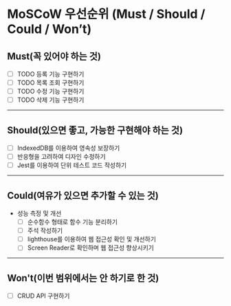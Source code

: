 # MoSCoW 우선순위 (Must / Should / Could / Won’t)

## Must(꼭 있어야 하는 것)

- [ ] TODO 등록 기능 구현하기
- [ ] TODO 목록 조회 구현하기
- [ ] TODO 수정 기능 구현하기
- [ ] TODO 삭제 기능 구현하기

---

## Should(있으면 좋고, 가능한 구현해야 하는 것)

- [ ] IndexedDB를 이용하여 영속성 보장하기
- [ ] 반응형을 고려하여 디자인 수정하기
- [ ] Jest를 이용하여 단위 테스트 코드 작성하기

---

## Could(여유가 있으면 추가할 수 있는 것)

- 성능 측정 및 개선
  - [ ] 순수함수 형태로 함수 기능 분리하기
  - [ ] 주석 작성하기
  - [ ] lighthouse를 이용하여 웹 접근성 확인 및 개선하기
  - [ ] Screen Reader로 확인하며 웹 접근성 향상시키기

---

## Won't(이번 범위에서는 안 하기로 한 것)

- [ ] CRUD API 구현하기
